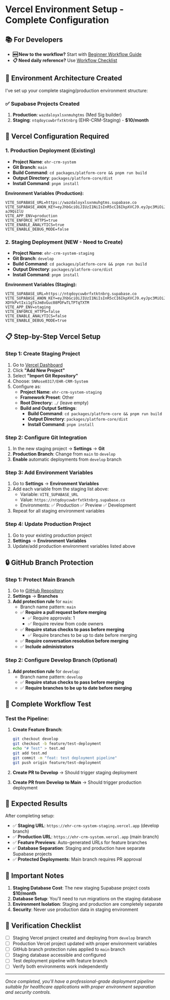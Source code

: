 # Vercel Environment Setup - Complete Configuration

## 📚 For Developers

- **🆕 New to the workflow?** Start with [Beginner Workflow Guide](./BEGINNER_WORKFLOW.md)
- **📋 Need daily reference?** Use [Workflow Checklist](./WORKFLOW_CHECKLIST.md)

## 🎯 Environment Architecture Created

I've set up your complete staging/production environment structure:

### ✅ Supabase Projects Created
1. **Production**: `wazdaloyxlsxnmuhgtms` (Med Sig builder) 
2. **Staging**: `ntqdoycuwbrfxtktnbrg` (EHR-CRM-Staging) - **$10/month**

## 🚀 Vercel Configuration Required

### 1. Production Deployment (Existing)
- **Project Name**: `ehr-crm-system`
- **Git Branch**: `main`
- **Build Command**: `cd packages/platform-core && pnpm run build`
- **Output Directory**: `packages/platform-core/dist`
- **Install Command**: `pnpm install`

**Environment Variables (Production):**
```
VITE_SUPABASE_URL=https://wazdaloyxlsxnmuhgtms.supabase.co
VITE_SUPABASE_ANON_KEY=eyJhbGciOiJIUzI1NiIsInR5cCI6IkpXVCJ9.eyJpc3MiOiJzdXBhYmFzZSIsInJlZiI6IndhemRhbG95eGxzeG5tdWhndG1zIiwicm9sZSI6ImFub24iLCJpYXQiOjE3NDc3OTEyNjksImV4cCI6MjA2MzM2NzI2OX0.xQrWpTwvh4VabtOoS78VjYVjjDz6zfCaKq-aJ9QsIlU
VITE_APP_ENV=production
VITE_ENFORCE_HTTPS=true
VITE_ENABLE_ANALYTICS=true
VITE_ENABLE_DEBUG_MODE=false
```

### 2. Staging Deployment (NEW - Need to Create)
- **Project Name**: `ehr-crm-system-staging`  
- **Git Branch**: `develop`
- **Build Command**: `cd packages/platform-core && pnpm run build`
- **Output Directory**: `packages/platform-core/dist` 
- **Install Command**: `pnpm install`

**Environment Variables (Staging):**
```
VITE_SUPABASE_URL=https://ntqdoycuwbrfxtktnbrg.supabase.co
VITE_SUPABASE_ANON_KEY=eyJhbGciOiJIUzI1NiIsInR5cCI6IkpXVCJ9.eyJpc3MiOiJzdXBhYmFzZSIsInJlZiI6Im50cWRveWN1d2JyZnh0a3RuYnJnIiwicm9sZSI6ImFub24iLCJpYXQiOjE3NTI3OTA5MDUsImV4cCI6MjA2ODM2NjkwNX0.ze3pi-XDYkPvtIxi1gToJm8vGuc08POFwTLTPTqTXTM
VITE_APP_ENV=staging
VITE_ENFORCE_HTTPS=false
VITE_ENABLE_ANALYTICS=false
VITE_ENABLE_DEBUG_MODE=true
```

## 📋 Step-by-Step Vercel Setup

### Step 1: Create Staging Project
1. Go to [Vercel Dashboard](https://vercel.com/dashboard)
2. Click **"Add New Project"**
3. Select **"Import Git Repository"** 
4. Choose: `SNRose0317/EHR-CRM-System`
5. Configure as:
   - **Project Name**: `ehr-crm-system-staging`
   - **Framework Preset**: Other
   - **Root Directory**: `./` (leave empty)
   - **Build and Output Settings**:
     - **Build Command**: `cd packages/platform-core && pnpm run build`
     - **Output Directory**: `packages/platform-core/dist`
     - **Install Command**: `pnpm install`

### Step 2: Configure Git Integration
1. In the new staging project → **Settings** → **Git**
2. **Production Branch**: Change from `main` to `develop`
3. **Enable** automatic deployments from `develop` branch

### Step 3: Add Environment Variables
1. Go to **Settings** → **Environment Variables**
2. Add each variable from the staging list above:
   - Variable: `VITE_SUPABASE_URL`
   - Value: `https://ntqdoycuwbrfxtktnbrg.supabase.co`
   - Environments: ✅ Production ✅ Preview ✅ Development
3. Repeat for all staging environment variables

### Step 4: Update Production Project
1. Go to your existing production project
2. **Settings** → **Environment Variables**
3. Update/add production environment variables listed above

## 🔒 GitHub Branch Protection

### Step 1: Protect Main Branch
1. Go to [GitHub Repository](https://github.com/SNRose0317/EHR-CRM-System)
2. **Settings** → **Branches**
3. **Add protection rule** for `main`:
   - Branch name pattern: `main`
   - ✅ **Require a pull request before merging**
     - ✅ Require approvals: 1
     - ✅ Require review from code owners
   - ✅ **Require status checks to pass before merging**
     - ✅ Require branches to be up to date before merging
   - ✅ **Require conversation resolution before merging**
   - ✅ **Include administrators**

### Step 2: Configure Develop Branch (Optional)
1. **Add protection rule** for `develop`:
   - Branch name pattern: `develop`
   - ✅ **Require status checks to pass before merging**
   - ✅ **Require branches to be up to date before merging**

## 🔄 Complete Workflow Test

### Test the Pipeline:
1. **Create Feature Branch**:
   ```bash
   git checkout develop
   git checkout -b feature/test-deployment
   echo "# Test" > test.md
   git add test.md
   git commit -m "feat: test deployment pipeline"
   git push origin feature/test-deployment
   ```

2. **Create PR to Develop** → Should trigger staging deployment
3. **Create PR from Develop to Main** → Should trigger production deployment

## 🎯 Expected Results

After completing setup:
- ✅ **Staging URL**: `https://ehr-crm-system-staging.vercel.app` (develop branch)
- ✅ **Production URL**: `https://ehr-crm-system.vercel.app` (main branch)  
- ✅ **Feature Previews**: Auto-generated URLs for feature branches
- ✅ **Database Separation**: Staging and production have separate Supabase projects
- ✅ **Protected Deployments**: Main branch requires PR approval

## 🚨 Important Notes

1. **Staging Database Cost**: The new staging Supabase project costs **$10/month**
2. **Database Setup**: You'll need to run migrations on the staging database
3. **Environment Isolation**: Staging and production are completely separate
4. **Security**: Never use production data in staging environment

## 🎉 Verification Checklist

- [ ] Staging Vercel project created and deploying from `develop` branch
- [ ] Production Vercel project updated with proper environment variables
- [ ] GitHub branch protection rules applied to `main` branch
- [ ] Staging database accessible and configured
- [ ] Test deployment pipeline with feature branch
- [ ] Verify both environments work independently

---

*Once completed, you'll have a professional-grade deployment pipeline suitable for healthcare applications with proper environment separation and security controls.*